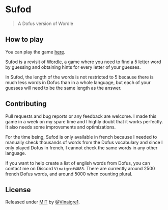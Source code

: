 # Sufod
> A Dofus version of Wordle

## How to play

You can play the game [here](https://vinaigre1.github.io/Sufod/).

Sufod is a revisit of [Wordle](https://www.nytimes.com/games/wordle/index.html), a game where you need to find a 5 letter word by guessing and obtaining hints for every letter of your guesses.

In Sufod, the length of the words is not restricted to 5 because there is much less words in Dofus than in a whole language, but each of your guesses will need to be the same length as the answer.

## Contributing

Pull requests and bug reports or any feedback are welcome. I made this game in a week on my spare time and I highly doubt that it works perfectly. It also needs some improvements and optimizations.

For the time being, Sufod is only available in french because I needed to manually check thousands of words from the Dofus vocabulary and since I only played Dofus in french, I cannot check the same words in any other language.

If you want to help create a list of english words from Dofus, you can contact me on Discord `Vinaigre#4083`. There are currently around 2500 french Dofus words, and around 5000 when counting plural.

## License

Released under [MIT](/LICENSE) by [@Vinaigre1](https://github.com/Vinaigre1).
